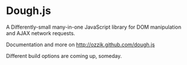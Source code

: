 # Dough.js
A Differently-small many-in-one JavaScript library for DOM manipulation and AJAX network requests.


Documentation and more on http://ozzik.github.com/dough.js


Different build options are coming up, someday.